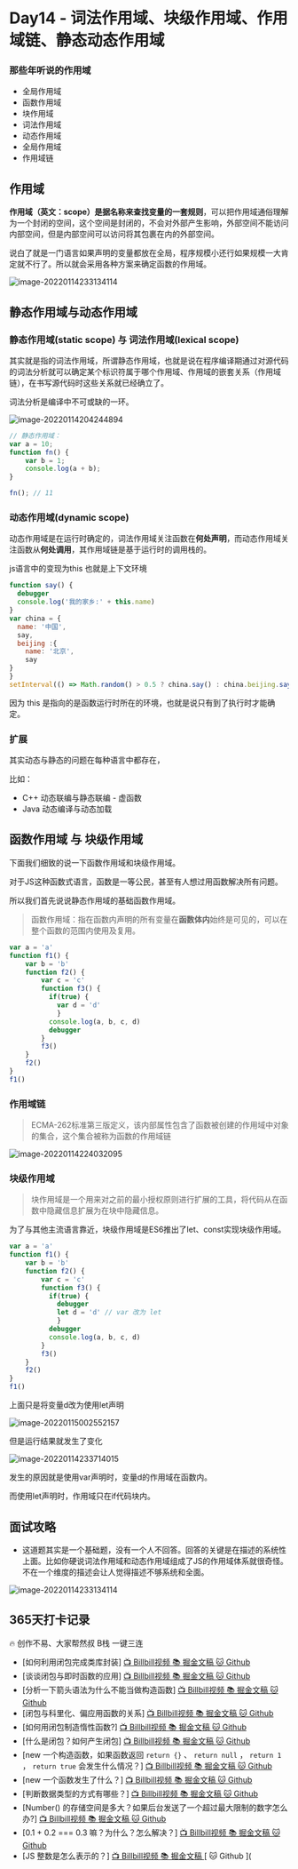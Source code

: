 # Day14 - 词法作用域、块级作用域、作用域链、静态动态作用域



### 那些年听说的作用域

- 全局作用域
- 函数作用域
- 块作用域
- 词法作用域
- 动态作用域
- 全局作用域
- 作用域链

## 作用域

**作用域（英文：scope）是据名称来查找变量的一套规则**，可以把作用域通俗理解为一个封闭的空间，这个空间是封闭的，不会对外部产生影响，外部空间不能访问内部空间，但是内部空间可以访问将其包裹在内的外部空间。



说白了就是一门语言如果声明的变量都放在全局，程序规模小还行如果规模一大肯定就不行了。所以就会采用各种方案来确定函数的作用域。





![image-20220114233134114](https://gitee.com/josephxia/picgo/raw/master/juejin/image-20220114233134114.png)



## 静态作用域与动态作用域

### 静态作用域(static scope) 与 词法作用域(lexical scope)

其实就是指的词法作用域，所谓静态作用域，也就是说在程序编译期通过对源代码的词法分析就可以确定某个标识符属于哪个作用域、作用域的嵌套关系（作用域链），在书写源代码时这些关系就已经确立了。

词法分析是编译中不可或缺的一环。

![image-20220114204244894](https://gitee.com/josephxia/picgo/raw/master/juejin/image-20220114204244894.png)



```js
// 静态作用域：
var a = 10;
function fn() {
	var b = 1;
	console.log(a + b);
}

fn(); // 11
```



### 动态作用域(dynamic scope)

动态作用域是在运行时确定的，词法作用域关注函数在**何处声明**，而动态作用域关注函数从**何处调用**，其作用域链是基于运行时的调用栈的。

js语言中的变现为this 也就是上下文环境

```js
function say() {
  debugger
  console.log('我的家乡:' + this.name)
}
var china = {
  name: '中国',
  say,
  beijing :{
  	name: '北京',
  	say
}
}
setInterval(() => Math.random() > 0.5 ? china.say() : china.beijing.say() , 1000)

```

因为 this 是指向的是函数运行时所在的环境，也就是说只有到了执行时才能确定。

### 扩展

其实动态与静态的问题在每种语言中都存在，

比如：

- C++  动态联编与静态联编 - 虚函数
- Java 动态编译与动态加载



## 函数作用域 与 块级作用域

下面我们细致的说一下函数作用域和块级作用域。

对于JS这种函数式语言，函数是一等公民，甚至有人想过用函数解决所有问题。

所以我们首先说说静态作用域的基础函数作用域。

> 函数作用域：指在函数内声明的所有变量在**函数体内**始终是可见的，可以在整个函数的范围内使用及复用。

```js
var a = 'a'
function f1() {
    var b = 'b'
    function f2() {
        var c = 'c'
        function f3() {
          if(true) {
          	var d = 'd'
        	}
          console.log(a, b, c, d)
          debugger
        }
      	f3()
    }
  	f2()
}
f1()
```

### 作用域链

> ECMA-262标准第三版定义，该内部属性包含了函数被创建的作用域中对象的集合，这个集合被称为函数的作用域链

![image-20220114224032095](https://gitee.com/josephxia/picgo/raw/master/juejin/image-20220114224032095.png)

### 块级作用域

> 块作用域是一个用来对之前的最小授权原则进行扩展的工具，将代码从在函数中隐藏信息扩展为在块中隐藏信息。

为了与其他主流语言靠近，块级作用域是ES6推出了let、const实现块级作用域。

```js
var a = 'a'
function f1() {
    var b = 'b'
    function f2() {
        var c = 'c'
        function f3() {
          if(true) {
            debugger
          	let d = 'd' // var 改为 let
        	}
          debugger
          console.log(a, b, c, d)
        }
      	f3()
    }
  	f2()
}
f1()
```

上面只是将变量d改为使用let声明

![image-20220115002552157](https://gitee.com/josephxia/picgo/raw/master/juejin/image-20220115002552157.png)

但是运行结果就发生了变化

![image-20220114233714015](https://gitee.com/josephxia/picgo/raw/master/juejin/image-20220114233714015.png)



发生的原因就是使用var声明时，变量d的作用域在函数内。

而使用let声明时，作用域只在if代码块内。



## 面试攻略

- 这道题其实是一个基础题，没有一个人不回答。回答的关键是在描述的系统性上面。比如你硬说词法作用域和动态作用域组成了JS的作用域体系就很奇怪。不在一个维度的描述会让人觉得描述不够系统和全面。


![image-20220114233134114](https://gitee.com/josephxia/picgo/raw/master/juejin/image-20220114233134114.png)





## 365天打卡记录

🔥 创作不易、大家帮然叔 B栈 一键三连

- [如何利用闭包完成类库封装] [ 📺 Billbill视频 ](https://www.bilibili.com/video/BV1gr4y1U7pY?p=12) [ 📚 掘金文稿 ](https://juejin.cn/post/7052238635671748616) [ 🐱 Github ](https://github.com/su37josephxia/frontend-interview/issues/56)
- [谈谈闭包与即时函数的应用] [ 📺 Billbill视频 ](https://www.bilibili.com/video/BV1gr4y1U7pY?p=11) [ 📚 掘金文稿 ](https://juejin.cn/post/7051968010512236574) [ 🐱 Github ](https://github.com/su37josephxia/frontend-interview/issues/55)
- [分析一下箭头语法为什么不能当做构造函数] [ 📺 Billbill视频 ](https://www.bilibili.com/video/BV1gr4y1U7pY?p=7) [ 📚 掘金文稿 ](https://juejin.cn/post/7050476297318825992) [ 🐱 Github ](https://github.com/su37josephxia/frontend-interview/issues/25)
- [闭包与科里化、偏应用函数的关系] [ 📺 Billbill视频 ](https://www.bilibili.com/video/BV1gr4y1U7pY?p=10) [ 📚 掘金文稿 ](https://juejin.cn/post/7051547767855906852) [ 🐱 Github ](https://github.com/su37josephxia/frontend-interview/issues/54)
- [如何用闭包制造惰性函数?] [ 📺 Billbill视频 ](https://www.bilibili.com/video/BV1gr4y1U7pY?p=9) [ 📚 掘金文稿 ](https://juejin.cn/post/7051233635608821797/) [ 🐱 Github ](https://github.com/su37josephxia/frontend-interview/issues/23)
- [什么是闭包？如何产生闭包] [ 📺 Billbill视频 ](https://www.bilibili.com/video/BV1gr4y1U7pY?p=8) [ 📚 掘金文稿 ](https://juejin.cn/post/7050861660000976904) [ 🐱 Github ](https://github.com/su37josephxia/frontend-interview/issues/20)
- [new 一个构造函数，如果函数返回 `return {}` 、 `return null` ， `return 1` ， `return true` 会发生什么情况？] [ 📺 Billbill视频 ](https://www.bilibili.com/video/BV1gr4y1U7pY?p=6) [ 📚 掘金文稿 ](https://juejin.cn/post/7050087767962976287) [ 🐱 Github ](https://github.com/su37josephxia/frontend-interview/issues/7)
- [new 一个函数发生了什么？] [ 📺 Billbill视频 ](https://www.bilibili.com/video/BV1gr4y1U7pY?p=5) [ 📚 掘金文稿 ](https://juejin.cn/post/7049731312801808420) [ 🐱 Github ](https://github.com/su37josephxia/frontend-interview/issues/6)
- [判断数据类型的方式有哪些？] [ 📺 Billbill视频 ](https://www.bilibili.com/video/BV1gr4y1U7pY?p=4) [ 📚 掘金文稿 ](https://juejin.cn/post/7049383966700208165) [ 🐱 Github ](https://github.com/su37josephxia/frontend-interview/issues/5)
- [Number() 的存储空间是多大？如果后台发送了一个超过最大限制的数字怎么办?] [ 📺 Billbill视频 ](https://www.bilibili.com/video/BV1gr4y1U7pY?p=3) [ 📚 掘金文稿 ](https://juejin.cn/post/7048998409067298830) [ 🐱 Github ](https://github.com/su37josephxia/frontend-interview/issues/4)
- [0.1 + 0.2 === 0.3 嘛？为什么？怎么解决？] [ 📺 Billbill视频 ](https://www.bilibili.com/video/BV1gr4y1U7pY?p=2) [ 📚 掘金文稿 ](https://juejin.cn/post/7048554678858022925) [ 🐱 Github ](https://github.com/su37josephxia/frontend-interview/issues/2)
- [JS 整数是怎么表示的？] [ 📺 Billbill视频 ](https://www.bilibili.com/video/BV1gr4y1U7pY?p=1) [ 📚 掘金文稿 ](https://juejin.cn/post/7048191028280426526) [ 🐱 Github ](



